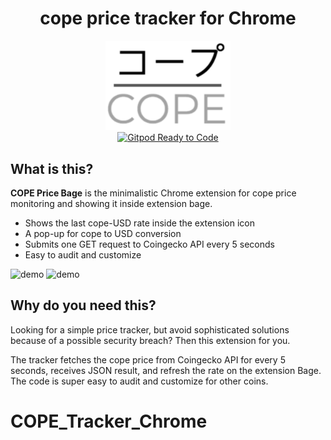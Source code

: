 <h1 align="center">cope price tracker for Chrome</h1>

<div align="center">
  <a href="https://github.com/adlahbib/cope-Tracker">
    <img src="img/cope-orig.png" alt="cope price tracker for Chrome" width="200">
  </a>
  <br>
  <a href="https://gitpod.io/#https://github.com/adlahbib/cope-Tracker">
    <img src="https://img.shields.io/badge/Gitpod-Ready--to--Code-blue?logo=gitpod" alt="Gitpod Ready to Code">
  </a>
  </div>

## What is this?

**COPE Price Bage** is the minimalistic Chrome extension for cope price monitoring and showing it inside extension bage. 


- Shows the last cope-USD rate inside the extension icon
- A pop-up for cope to USD conversion
- Submits one GET request to Coingecko API every 5 seconds
- Easy to audit and customize

![demo](https://i.imgur.com/QHfvYZh.png)
![demo](https://i.imgur.com/q9ONx2h.png)
## Why do you need this?

Looking for a simple price tracker, but avoid sophisticated solutions because of a possible security breach?  Then this extension for you. 

The tracker fetches the cope price from Coingecko API for every 5 seconds, receives JSON result, and refresh the rate on the extension Bage. The code is super easy to audit and customize for other coins. 

# COPE_Tracker_Chrome
